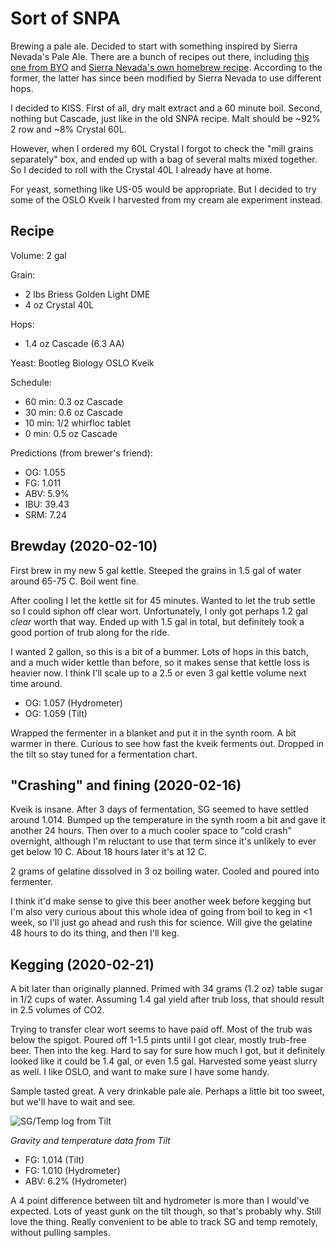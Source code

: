 
# Sort of SNPA

Brewing a pale ale. Decided to start with something inspired by Sierra
Nevada's Pale Ale. There are a bunch of recipes out there, including
[this one from
BYO](https://byo.com/recipe/sierra-nevada-pale-ale-clone-2/) and
[Sierra Nevada's own homebrew
recipe](https://sierranevada.com/blog/pale-ale-homebrew-recipe/). According
to the former, the latter has since been modified by Sierra Nevada to
use different hops.

I decided to KISS. First of all, dry malt extract and a 60 minute
boil. Second, nothing but Cascade, just like in the old SNPA
recipe. Malt should be ~92% 2 row and ~8% Crystal 60L.

However, when I ordered my 60L Crystal I forgot to check the "mill
grains separately" box, and ended up with a bag of several malts mixed
together. So I decided to roll with the Crystal 40L I already have at
home.

For yeast, something like US-05 would be appropriate. But I decided to
try some of the OSLO Kveik I harvested from my cream ale experiment
instead.

## Recipe

Volume: 2 gal

Grain:
- 2 lbs Briess Golden Light DME
- 4 oz Crystal 40L

Hops:
- 1.4 oz Cascade (6.3 AA)

Yeast: Bootleg Biology OSLO Kveik

Schedule:
- 60 min: 0.3 oz Cascade
- 30 min: 0.6 oz Cascade
- 10 min: 1/2 whirfloc tablet
- 0 min: 0.5 oz Cascade

Predictions (from brewer's friend):
- OG: 1.055
- FG: 1.011
- ABV: 5.9%
- IBU: 39.43
- SRM: 7.24

## Brewday (2020-02-10)

First brew in my new 5 gal kettle. Steeped the grains in 1.5 gal of
water around 65-75 C. Boil went fine.

After cooling I let the kettle sit for 45 minutes. Wanted to let the
trub settle so I could siphon off clear wort. Unfortunately, I only
got perhaps 1.2 gal _clear_ worth that way. Ended up with 1.5 gal in
total, but definitely took a good portion of trub along for the ride.

I wanted 2 gallon, so this is a bit of a bummer. Lots of hops in this
batch, and a much wider kettle than before, so it makes sense that
kettle loss is heavier now. I think I'll scale up to a 2.5 or even 3
gal kettle volume next time around.

- OG: 1.057 (Hydrometer)
- OG: 1.059 (Tilt)

Wrapped the fermenter in a blanket and put it in the synth room. A bit
warmer in there. Curious to see how fast the kveik ferments
out. Dropped in the tilt so stay tuned for a fermentation chart.

## "Crashing" and fining (2020-02-16)

Kveik is insane. After 3 days of fermentation, SG seemed to have
settled around 1.014. Bumped up the temperature in the synth room a
bit and gave it another 24 hours. Then over to a much cooler space to
"cold crash" overnight, although I'm reluctant to use that term since
it's unlikely to ever get below 10 C. About 18 hours later it's at 12
C.

2 grams of gelatine dissolved in 3 oz boiling water. Cooled and poured
into fermenter.

I think it'd make sense to give this beer another week before kegging
but I'm also very curious about this whole idea of going from boil to
keg in <1 week, so I'll just go ahead and rush this for science.  Will
give the gelatine 48 hours to do its thing, and then I'll keg.

## Kegging (2020-02-21)

A bit later than originally planned. Primed with 34 grams (1.2 oz)
table sugar in 1/2 cups of water. Assuming 1.4 gal yield after trub
loss, that should result in 2.5 volumes of CO2.

Trying to transfer clear wort seems to have paid off. Most of the trub
was below the spigot. Poured off 1-1.5 pints until I got clear, mostly
trub-free beer. Then into the keg. Hard to say for sure how much I
got, but it definitely looked like it could be 1.4 gal, or even 1.5
gal. Harvested some yeast slurry as well. I like OSLO, and want to
make sure I have some handy.

Sample tasted great. A very drinkable pale ale. Perhaps a little bit
too sweet, but we'll have to wait and see.

![SG/Temp log from Tilt](tilt_2020-01-18.png)

*Gravity and temperature data from Tilt*

- FG: 1.014 (Tilt)
- FG: 1.010 (Hydrometer)
- ABV: 6.2% (Hydrometer)

A 4 point difference between tilt and hydrometer is more than I
would've expected. Lots of yeast gunk on the tilt though, so that's
probably why. Still love the thing. Really convenient to be able to
track SG and temp remotely, without pulling samples.
